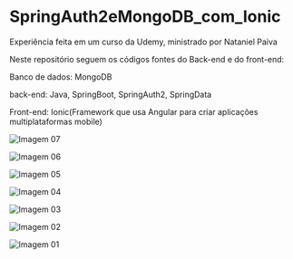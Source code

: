 # SpringAuth2eMongoDB_com_Ionic
Experiência feita em um curso da Udemy, ministrado por Nataniel Paiva


Neste repositório seguem os códigos fontes do Back-end e do front-end:

Banco de dados: MongoDB

back-end: Java, SpringBoot, SpringAuth2, SpringData

Front-end: Ionic(Framework que usa Angular para criar aplicações multiplataformas mobile)




![Imagem 07](https://image.ibb.co/mHw9pH/Captura_de_tela_de_2018_04_24_02_38_56.png)

![Imagem 06](https://image.ibb.co/iJm9pH/Captura_de_tela_de_2018_04_24_02_39_03.png)

![Imagem 05](https://image.ibb.co/c3m9pH/Captura_de_tela_de_2018_04_24_02_39_07.png)

![Imagem 04](https://image.ibb.co/fROHbx/Captura_de_tela_de_2018_04_24_02_39_46.png)

![Imagem 03](https://image.ibb.co/bu1g3c/Captura_de_tela_de_2018_04_24_02_39_49.png)

![Imagem 02](https://image.ibb.co/eqwEOc/Captura_de_tela_de_2018_04_24_02_40_00.png)

![Imagem 01](https://image.ibb.co/mAWQUH/Captura_de_tela_de_2018_04_24_02_40_11.png)





















